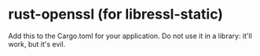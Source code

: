 # rust-openssl (for libressl-static)

Add this to the Cargo.toml for your application. Do not use it in a library:
it'll work, but it's evil.

